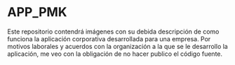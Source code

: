 # APP_PMK
Este repositorio contendrá imágenes con su debida descripción de como funciona la aplicación corporativa desarrollada para una empresa. Por motivos laborales y acuerdos con la organización a la que se le desarrollo la aplicación, me veo con la obligación de no hacer publico el código fuente.

